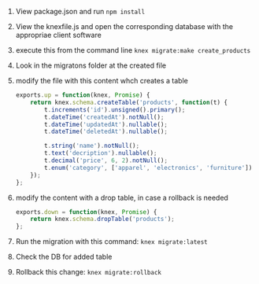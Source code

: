 
1. View package.json and run `npm install`

1. View the knexfile.js and open the corresponding database with the appropriae client software

1. execute this from the command line
``` knex migrate:make create_products ```

1. Look in the migratons folder at the created file

1. modify the file with this content whch creates a table

    ``` javascript
    exports.up = function(knex, Promise) {
        return knex.schema.createTable('products', function(t) {
            t.increments('id').unsigned().primary();
            t.dateTime('createdAt').notNull();
            t.dateTime('updatedAt').nullable();
            t.dateTime('deletedAt').nullable();

            t.string('name').notNull();
            t.text('decription').nullable();
            t.decimal('price', 6, 2).notNull();
            t.enum('category', ['apparel', 'electronics', 'furniture']).notNull();
        });
    };
    ```

1. modify the content with a drop table, in case a rollback is needed
    ``` javascript
    exports.down = function(knex, Promise) {
        return knex.schema.dropTable('products');
    };
    ```

1. Run the migration with this command:
```knex migrate:latest```

1. Check the DB for added table

1. Rollback this change:
```knex migrate:rollback```